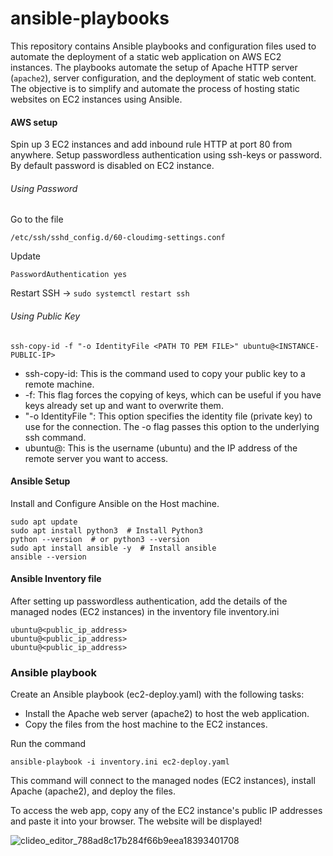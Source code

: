 # ansible-playbooks

This repository contains Ansible playbooks and configuration files used to automate the deployment of a static web application on AWS EC2 instances. The playbooks automate the setup of Apache HTTP server (`apache2`), server configuration, and the deployment of static web content. The objective is to simplify and automate the process of hosting static websites on EC2 instances using Ansible.


#### AWS setup
Spin up 3 EC2 instances and add inbound rule HTTP at port 80 from anywhere. Setup passwordless authentication using ssh-keys or password.
By default password is disabled on EC2 instance. 

###### Using Password
Go to the file 
```
/etc/ssh/sshd_config.d/60-cloudimg-settings.conf
```

Update 
```
PasswordAuthentication yes
```


Restart SSH -> `sudo systemctl restart ssh`

###### Using Public Key
```
ssh-copy-id -f "-o IdentityFile <PATH TO PEM FILE>" ubuntu@<INSTANCE-PUBLIC-IP>
```

- ssh-copy-id: This is the command used to copy your public key to a remote machine.
- -f: This flag forces the copying of keys, which can be useful if you have keys already set up and want to overwrite them.
- "-o IdentityFile ": This option specifies the identity file (private key) to use for the connection. The -o flag passes this option to the underlying ssh command.
- ubuntu@: This is the username (ubuntu) and the IP address of the remote server you want to access.

#### Ansible Setup 
Install and Configure Ansible on the Host machine.
```
sudo apt update
sudo apt install python3  # Install Python3
python --version  # or python3 --version
sudo apt install ansible -y  # Install ansible
ansible --version
```

#### Ansible Inventory file
After setting up passwordless authentication, add the details of the managed nodes (EC2 instances) in the inventory file inventory.ini
```
ubuntu@<public_ip_address>
ubuntu@<public_ip_address>
ubuntu@<public_ip_address>
```

### Ansible playbook
Create an Ansible playbook (ec2-deploy.yaml) with the following tasks:

- Install the Apache web server (apache2) to host the web application.
- Copy the files from the host machine to the EC2 instances.

Run the command

```
ansible-playbook -i inventory.ini ec2-deploy.yaml
```

This command will connect to the managed nodes (EC2 instances), install Apache (apache2), and deploy the files.

To access the web app, copy any of the EC2 instance's public IP addresses and paste it into your browser. The website will be displayed!



![clideo_editor_788ad8c17b284f66b9eea18393401708](https://github.com/user-attachments/assets/68724e76-d9b1-45e5-a723-9b15b4963858)




